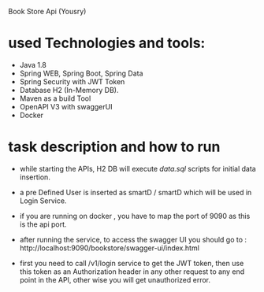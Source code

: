 Book Store Api (Yousry)

# used Technologies and tools:

* Java 1.8
* Spring WEB, Spring Boot, Spring Data
* Spring Security with JWT Token
* Database H2 (In-Memory DB).
* Maven as a build Tool
* OpenAPI V3 with swaggerUI 
* Docker

# task description and how to run

- while starting the APIs, H2 DB will execute *data.sql* scripts for initial data insertion.
  
- a pre Defined User is inserted as smartD / smartD which will be used in Login Service.
  
- if you are running on docker , you have to map the port of 9090 as this is the api port.
  
- after running the service, to access the swagger UI you should go to :
  http://localhost:9090/bookstore/swagger-ui/index.html
  
- first you need to call /v1/login service to get the JWT token, then use this token as an 
  Authorization header in any other request to any end point in the API, other wise you will get 
  unauthorized error.
  